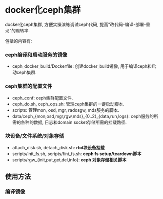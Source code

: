 # docker化ceph集群



docker化ceph集群, 方便实操演练调试ceph代码, 提高"改代码-编译-部署-重现"的周转率.

包括的内容有: 

### ceph编译和启动服务的镜像

- ceph\_docker\_build/Dockerfile: 创建docker_build镜像, 用于编译ceph和启动ceph集群.

### ceph集群的配置文件

- ceph\_conf: ceph集群配置文件.
- ceph_do.sh, ceph_ops.sh: 管理ceph集群的一键启动脚本.
- scripts: 管理mon, osd, mgr, radosgw, mds服务的脚本.
- data/ceph\_{mon,osd,mgr,rgw,mds}\_{0..2}\_{data,run,logs}: ceph服务的所需的各种的数据, 日志和domain socket存储所需的挂载路径.

### 块设备/文件系统/对象存储

- attach\_disk.sh, detach\_disk.sh: **rbd块设备挂载**
- scripts/init_fs.sh, scripts/fini_fs.sh: **ceph fs setup/teardown脚本**
- scripts/rgw\_{init,put,get,del,info}: **ceph 对象存储相关脚本**



## 使用方法

### 编译镜像


